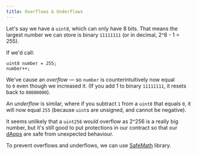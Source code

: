 ```yaml
---
title: Overflows & Underflows
---
```


Let's say we have a `uint8`, which can only have 8 bits. That means the largest number we can store is binary `11111111` (or in decimal, 2^8 - 1 = 255).

If we'd call:

```
uint8 number = 255;
number++;
```

We've cause an _overflow_ — so `number` is counterintuitively now equal to `0` even though we increased it. (If you add 1 to binary `11111111`, it resets back to `00000000`).

An _underflow_ is similar, where if you subtract `1` from a `uint8` that equals `0`, it will now equal `255` (because `uint`s are unsigned, and cannot be negative).

It seems unlikely that a `uint256` would overflow as 2^256 is a really big number, but it's still good to put protections in our contract so that our [dApps](/knowledge/Web3/solidity/dApps.md) are safe from unexpected behaviour.

To prevent overflows and underflows, we can use [SafeMath](/knowledge/Web3/solidity/SafeMath.md) library.
